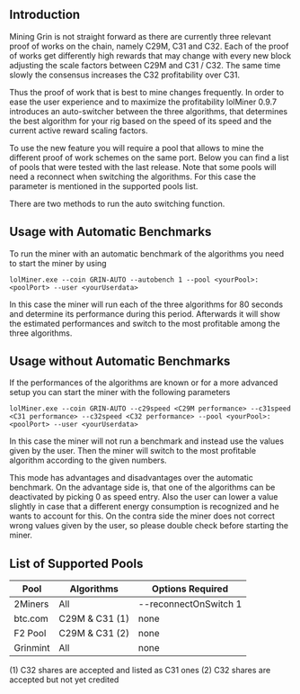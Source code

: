 ## Introduction

Mining Grin is not straight forward as there are currently three relevant proof of works on the chain, namely C29M, C31 and C32. Each of the proof of works get differently high rewards that may change with every new block adjusting the scale factors between C29M and C31 / C32. The same time slowly the consensus increases the C32 profitability over C31. 

Thus the proof of work that is best to mine changes frequently. In order to ease the user experience and to maximize the profitability lolMiner 0.9.7 introduces an auto-switcher between the three algorithms, that determines the best algorithm for your rig based on the speed of its speed and the current active reward scaling factors. 

To use the new feature you will require a pool that allows to mine the different proof of work schemes on the same port. Below you can find a list of pools that were tested with the last release. Note that some pools will need a reconnect when switching the algorithms. For this case the parameter is mentioned in the supported pools list.

There are two methods to run the auto switching function.

## Usage with Automatic Benchmarks

To run the miner with an automatic benchmark of the algorithms you need to start the miner by using

`lolMiner.exe --coin GRIN-AUTO --autobench 1 --pool <yourPool>:<poolPort> --user <yourUserdata>`

In this case the miner will run each of the three algorithms for 80 seconds and determine its performance during this period. Afterwards it will show the estimated performances and switch to the most profitable among the three algorithms.

## Usage without Automatic Benchmarks

If the performances of the algorithms are known or for a more advanced setup you can start the miner with the following parameters 

`lolMiner.exe --coin GRIN-AUTO --c29speed <C29M performance> --c31speed <C31 performance> --c32speed <C32 performance> --pool <yourPool>:<poolPort> --user <yourUserdata>`

In this case the miner will not run a benchmark and instead use the values given by the user. Then the miner will switch to the most profitable algorithm according to the given numbers. 

This mode has advantages and disadvantages over the automatic benchmark. On the advantage side is, that one of the algorithms can be deactivated by picking 0 as speed entry. Also the user can lower a value slightly in case that a different energy consumption is recognized and he wants to account for this. On the contra side the miner does not correct wrong values given by the user, so please double check before starting the miner.

## List of Supported Pools

| Pool    |   Algorithms |      Options Required
--- | --- | ---
|2Miners  |      All     |  --reconnectOnSwitch 1
|btc.com  |  C29M & C31 (1) |           none
|F2 Pool  |  C29M & C31 (2) |           none
|Grinmint |      All     |           none

(1) C32 shares are accepted and listed as C31 ones
(2) C32 shares are accepted but not yet credited